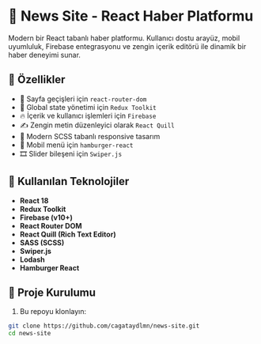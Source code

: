 # 📰 News Site - React Haber Platformu

Modern bir React tabanlı haber platformu. Kullanıcı dostu arayüz, mobil uyumluluk, Firebase entegrasyonu ve zengin içerik editörü ile dinamik bir haber deneyimi sunar.

## 🚀 Özellikler

- 🧭 Sayfa geçişleri için `react-router-dom`
- 🧠 Global state yönetimi için `Redux Toolkit`
- 🔥 İçerik ve kullanıcı işlemleri için `Firebase`
- ✍️ Zengin metin düzenleyici olarak `React Quill`
- 🧼 Modern SCSS tabanlı responsive tasarım
- 📱 Mobil menü için `hamburger-react`
- 🎞️ Slider bileşeni için `Swiper.js`

## 🧱 Kullanılan Teknolojiler

- **React 18**
- **Redux Toolkit**
- **Firebase (v10+)**
- **React Router DOM**
- **React Quill (Rich Text Editor)**
- **SASS (SCSS)**
- **Swiper.js**
- **Lodash**
- **Hamburger React**

## 📁 Proje Kurulumu

1. Bu repoyu klonlayın:

```bash
git clone https://github.com/cagataydlmn/news-site.git
cd news-site
